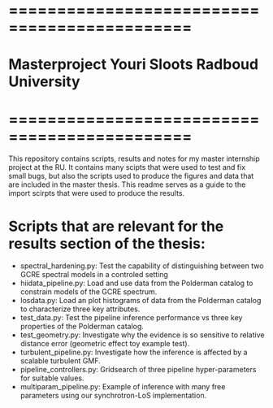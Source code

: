 # =============================================
# Masterproject Youri Sloots Radboud University
# =============================================
This repository contains scripts, results and notes for my master internship project at the RU. It contains many scipts that were used to test and fix small bugs,
but also the scripts used to produce the figures and data that are included in the master thesis. This readme serves as a guide to the import scirpts that were
used to produce the results.


# Scripts that are relevant for the results section of the thesis:
- spectral_hardening.py:    Test the capability of distinguishing between two GCRE spectral models in a controled setting
- hiidata_pipeline.py:      Load and use data from the Polderman catalog to constrain models of the GCRE spectrum.
- losdata.py:               Load an plot histograms of data from the Polderman catalog to characterize three key attributes.
- test_data.py:             Test the pipeline inference performance vs three key properties of the Polderman catalog.
- test_geometry.py:         Investigate why the evidence is so sensitive to relative distance error (geometric effect toy example test).
- turbulent_pipeline.py:    Investigate how the inference is affected by a scalable turbulent GMF.
- pipeline_controllers.py:  Gridsearch of three pipeline hyper-parameters for suitable values.
- multiparam_pipeline.py:   Example of inference with many free parameters using our synchrotron-LoS implementation.



